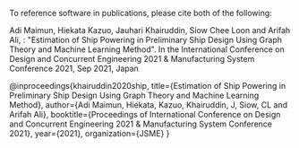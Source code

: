 To reference software in publications, please cite both of the following:

Adi Maimun, Hiekata Kazuo, Jauhari Khairuddin, Siow Chee Loon and Arifah Ali, 
: "Estimation of Ship Powering in Preliminary Ship Design Using Graph Theory 
and Machine Learning Method". In the International Conference on Design and 
Concurrent Engineering 2021 & Manufacturing System Conference 2021, Sep 2021, Japan


@inproceedings{khairuddin2020ship,
  title={Estimation of Ship Powering in Preliminary Ship Design Using Graph Theory 
and Machine Learning Method},
  author={Adi Maimun, Hiekata, Kazuo, Khairuddin, J, Siow, CL and Arifah Ali},
  booktitle={Proceedings of International Conference on Design and 
Concurrent Engineering 2021 & Manufacturing System Conference 2021},
  year={2021},
  organization={JSME}
}
